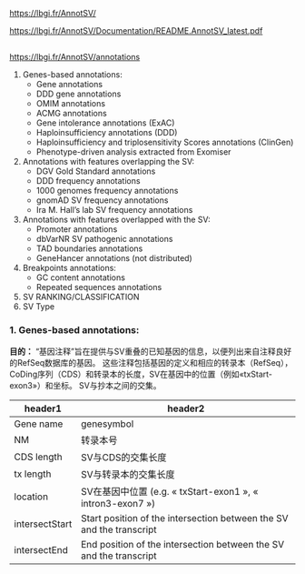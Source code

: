 https://lbgi.fr/AnnotSV/

https://lbgi.fr/AnnotSV/Documentation/README.AnnotSV_latest.pdf

##
https://lbgi.fr/AnnotSV/annotations
1. Genes-based annotations:
   + Gene annotations
   + DDD gene annotations
   + OMIM annotations
   + ACMG annotations
   + Gene intolerance annotations (ExAC)
   + Haploinsufficiency annotations (DDD)
   + Haploinsufficiency and triplosensitivity Scores annotations (ClinGen)
   + Phenotype-driven analysis extracted from Exomiser
2. Annotations with features overlapping the SV:
   + DGV Gold Standard annotations
   + DDD frequency annotations
   + 1000 genomes frequency annotations
   + gnomAD SV frequency annotations
   + Ira M. Hall’s lab SV frequency annotations
3. Annotations with features overlapped with the SV:
   + Promoter annotations
   + dbVarNR SV pathogenic annotations
   + TAD boundaries annotations
   + GeneHancer annotations (not distributed)
4. Breakpoints annotations:
   + GC content annotations
   + Repeated sequences annotations
5. SV RANKING/CLASSIFICATION
6. SV Type


### 1. Genes-based annotations:
**目的：**
“基因注释”旨在提供与SV重叠的已知基因的信息，以便列出来自注释良好的RefSeq数据库的基因。
这些注释包括基因的定义和相应的转录本（RefSeq），CoDing序列（CDS）和转录本的长度，SV在基因中的位置（例如«txStart-exon3»）和坐标。 
SV与抄本之间的交集。

header1 | header2
---  |---
Gene name |	genesymbol
NM   | 转录本号
CDS length | SV与CDS的交集长度
tx length |	SV与转录本的交集长度
location | SV在基因中位置 (e.g. « txStart-exon1 », « intron3-exon7 »)
intersectStart |	Start position of the intersection between the SV and the transcript
intersectEnd |	End position of the intersection between the SV and the transcript